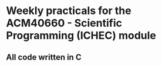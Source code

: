 # Weekly practicals for the ACM40660 - Scientific Programming (ICHEC) module
## All code written in C
